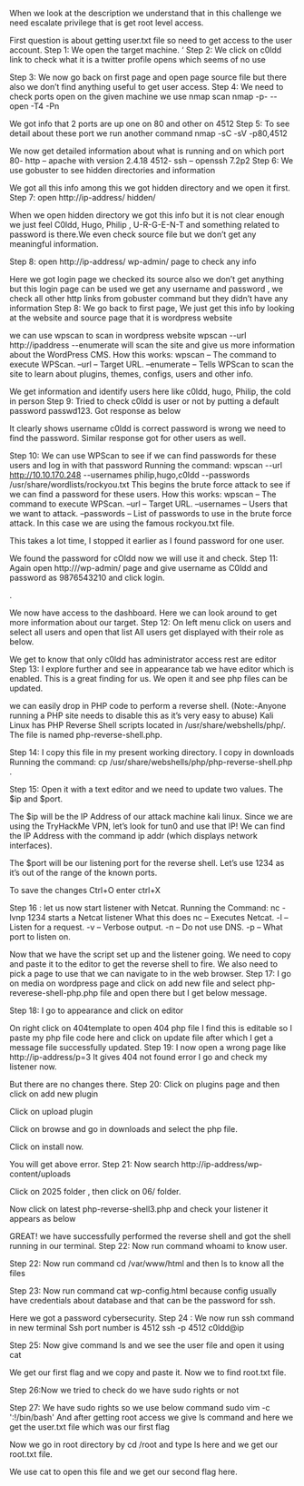 
 
When we look at the description we understand that in this challenge we need escalate privilege that is get root level access.
 
First question is about getting user.txt file so need to get access to the user account.
Step 1: We open the target machine.
‘ 
Step 2: We click on c0ldd link to check what it is a twitter profile opens which seems of no use
 
Step 3: We now go back on first page and open page source file but there also we don’t find anything useful to get user access.
Step 4: We need to check ports open on the given machine we use nmap scan
nmap -p- --open -T4 -Pn <ip addresss>
 
We got info that 2 ports are up one on 80 and other on 4512
Step 5: To see detail about these port we run another command
nmap -sC -sV -p80,4512 <ip addresss>
 
We now get detailed information about what is running and on which port 
80- http – apache with version 2.4.18
4512- ssh – openssh 7.2p2
Step 6: We use  gobuster to see hidden directories and information
 
 
We got all this info among this we got hidden directory and we open it first.
Step 7: open http://ip-address/ hidden/
 
When we open hidden directory we got this info but it is not clear enough we just feel C0ldd, Hugo, Philip , U-R-G-E-N-T and something related to password is there.We even check source file but we don’t get any meaningful information.
 
Step 8: open http://ip-address/ wp-admin/ page to check any info
 
Here we got login page we checked its source also we don’t get anything but this login page can be used we get any username and password , we check all other http links from gobuster command but they didn’t have any information
Step 8: We go back to first page, We just get this info by looking at the website and source page that it is wordpress website 
 
 we can use wpscan to scan in wordpress website
wpscan --url http://ipaddress --enumerate will scan the site and give us more information about the WordPress CMS.
How this works:
wpscan – The command to execute WPScan.
–url – Target URL.
–enumerate – Tells WPScan to scan the site to learn about plugins, themes, configs, users and other info.

 
 
 
 
 
We get information and identify users here like c0ldd, hugo, Philip, the cold in person
Step 9: Tried to check c0ldd is user or not by putting a default password passwd123. Got response as below
 
It clearly shows username c0ldd is correct password is wrong we need to find the password. Similar response got for other users as well.
 
 
Step 10:
We can use WPScan to see if we can find passwords for these users and log in with that password 
Running the command:
wpscan --url http://10.10.170.248 --usernames philip,hugo,c0ldd --passwords /usr/share/wordlists/rockyou.txt 
This begins the brute force attack to see if we can find a password for these users.
How this works:
wpscan – The command to execute WPScan.
–url – Target URL.
–usernames – Users that we want to attack.
–passwords – List of passwords to use in the brute force attack. In this case we are using the famous rockyou.txt file.

 
This takes a lot time, I stopped it earlier as I found password for one user.
 
We found the password for cOldd now we will use it and check.
Step 11: Again open http://<ip-address>/wp-admin/ page and give username as C0ldd and password as 9876543210 and click login.
 
. 
 
We now have access to the dashboard. Here we can look around to get more information about our target.
Step 12: On left menu click on users and select all users and open that list
All users get displayed with their role as below.

We get to know that only c0ldd has administrator access rest are editor
Step 13: I explore further and see in appearance tab we have editor which is enabled. This is a great finding for us. We open it and see php files can be updated.
 
we can easily drop in PHP code to perform a reverse shell.
 (Note:-Anyone running a PHP site needs to disable this as it’s very easy to abuse)
Kali Linux has PHP Reverse Shell scripts located in /usr/share/webshells/php/. The file is named php-reverse-shell.php. 
 
Step 14: I copy this file in my present working directory. I copy in downloads
Running the command:
cp /usr/share/webshells/php/php-reverse-shell.php .
 
 







Step 15: Open it with a text editor and we need to update two values. The $ip and $port.
 
The $ip will be the IP Address of our attack machine kali linux. Since we are using the TryHackMe VPN, let’s look for tun0 and use that IP! We can find the IP Address with the command ip addr (which displays network interfaces).
 
 The $port will be our listening port for the reverse shell. Let’s use 1234 as it’s out of the range of the known ports.
 
To save the changes Ctrl+O enter ctrl+X

Step 16 : let us now start listener with Netcat.
Running the Command: nc -lvnp 1234 starts a Netcat listener
What this does
nc – Executes Netcat.
-l – Listen for a request.
-v – Verbose output.
-n – Do not use DNS.
-p – What port to listen on.
 
Now that we have the script set up and the listener going. We need to copy and paste it to the editor to get the reverse shell to fire. We also need to pick a page to use that we can navigate to in the web browser.
Step 17: I go on media on wordpress page and click on add new file and select php-reverese-shell-php.php file and open there but I get below message.
 
Step 18: I go to appearance and click on editor 
 
On right click on 404template to open 404 php file I find this is editable so I paste my php file code here and click on update file after which I get a message file successfully updated.
Step 19: I now open a wrong page like http://ip-address/p=3
It gives 404 not found error I go and check my listener now.
 
But there are no changes there.
Step 20: Click on plugins page and then click on add new plugin
 
 
Click on upload plugin
 
Click on browse and go in downloads and select the php file.
 
Click on install now.
 
You will get above error.
Step 21: Now search http://ip-address/wp-content/uploads
 
Click on 2025 folder , then click on 06/ folder.
 
Now click on latest php-reverse-shell3.php and check your  listener it appears as below
 
GREAT! we have successfully performed the reverse shell and got the shell running in our terminal.
Step 22: Now run  command whoami to know user.
 
Step 22: Now run  command cd /var/www/html and then ls to know all the files
 
Step 23: Now run command cat wp-config.html because config usually have credentials about database and that can be the password for ssh.
 
 
 
Here we got a password cybersecurity.
Step 24 : We now run ssh command in new terminal
Ssh port number is 4512
ssh -p 4512 c0ldd@ip
 
 
Step 25: Now give command ls and we see the user file and open it using cat 
 
We get our first flag and we copy and paste it.
Now we to find root.txt file.
 
Step 26:Now we tried to check do we have sudo rights or not 
 
Step 27: We have sudo rights so we use below command sudo vim -c ':!/bin/bash'
And after getting root access we give ls command and here we get the user.txt file which was our first flag
 
Now we go in root directory by cd /root and type ls here and we get our root.txt file.
 
We use cat to open this file and we get our second flag here.
 
